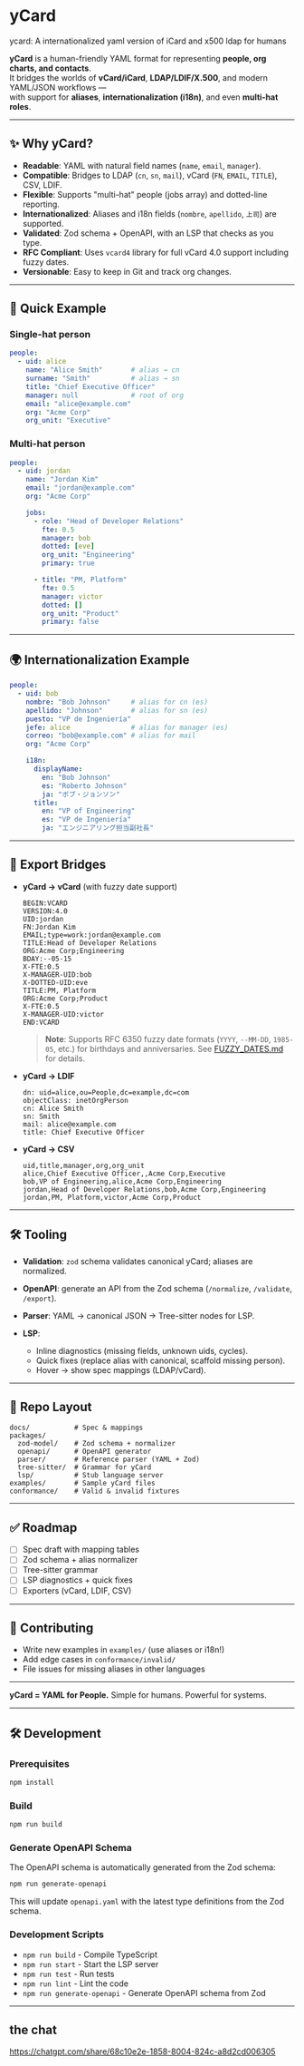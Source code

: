# yCard
ycard: A internationalized yaml version of iCard and x500 ldap for humans

**yCard** is a human-friendly YAML format for representing **people, org charts, and contacts**.  
It bridges the worlds of **vCard/iCard**, **LDAP/LDIF/X.500**, and modern YAML/JSON workflows —  
with support for **aliases**, **internationalization (i18n)**, and even **multi-hat roles**.

---

## ✨ Why yCard?

- **Readable**: YAML with natural field names (`name`, `email`, `manager`).
- **Compatible**: Bridges to LDAP (`cn`, `sn`, `mail`), vCard (`FN`, `EMAIL`, `TITLE`), CSV, LDIF.
- **Flexible**: Supports "multi-hat" people (jobs array) and dotted-line reporting.
- **Internationalized**: Aliases and i18n fields (`nombre`, `apellido`, `上司`) are supported.
- **Validated**: Zod schema + OpenAPI, with an LSP that checks as you type.
- **RFC Compliant**: Uses `vcard4` library for full vCard 4.0 support including fuzzy dates.
- **Versionable**: Easy to keep in Git and track org changes.

---

## 🚀 Quick Example

### Single-hat person
```yaml
people:
  - uid: alice
    name: "Alice Smith"       # alias → cn
    surname: "Smith"          # alias → sn
    title: "Chief Executive Officer"
    manager: null             # root of org
    email: "alice@example.com"
    org: "Acme Corp"
    org_unit: "Executive"
```

### Multi-hat person

```yaml
people:
  - uid: jordan
    name: "Jordan Kim"
    email: "jordan@example.com"
    org: "Acme Corp"

    jobs:
      - role: "Head of Developer Relations"
        fte: 0.5
        manager: bob
        dotted: [eve]
        org_unit: "Engineering"
        primary: true

      - title: "PM, Platform"
        fte: 0.5
        manager: victor
        dotted: []
        org_unit: "Product"
        primary: false
```

---

## 🌍 Internationalization Example

```yaml
people:
  - uid: bob
    nombre: "Bob Johnson"     # alias for cn (es)
    apellido: "Johnson"       # alias for sn (es)
    puesto: "VP de Ingeniería"
    jefe: alice               # alias for manager (es)
    correo: "bob@example.com" # alias for mail
    org: "Acme Corp"

    i18n:
      displayName:
        en: "Bob Johnson"
        es: "Roberto Johnson"
        ja: "ボブ・ジョンソン"
      title:
        en: "VP of Engineering"
        es: "VP de Ingeniería"
        ja: "エンジニアリング担当副社長"
```

---

## 🔄 Export Bridges

* **yCard → vCard** (with fuzzy date support)

  ```vcf
  BEGIN:VCARD
  VERSION:4.0
  UID:jordan
  FN:Jordan Kim
  EMAIL;type=work:jordan@example.com
  TITLE:Head of Developer Relations
  ORG:Acme Corp;Engineering
  BDAY:--05-15
  X-FTE:0.5
  X-MANAGER-UID:bob
  X-DOTTED-UID:eve
  TITLE:PM, Platform
  ORG:Acme Corp;Product
  X-FTE:0.5
  X-MANAGER-UID:victor
  END:VCARD
  ```

  > **Note**: Supports RFC 6350 fuzzy date formats (`YYYY`, `--MM-DD`, `1985-05`, etc.) for birthdays and anniversaries. See [FUZZY_DATES.md](./FUZZY_DATES.md) for details.

* **yCard → LDIF**

  ```ldif
  dn: uid=alice,ou=People,dc=example,dc=com
  objectClass: inetOrgPerson
  cn: Alice Smith
  sn: Smith
  mail: alice@example.com
  title: Chief Executive Officer
  ```

* **yCard → CSV**

  ```csv
  uid,title,manager,org,org_unit
  alice,Chief Executive Officer,,Acme Corp,Executive
  bob,VP of Engineering,alice,Acme Corp,Engineering
  jordan,Head of Developer Relations,bob,Acme Corp,Engineering
  jordan,PM, Platform,victor,Acme Corp,Product
  ```

---

## 🛠️ Tooling

* **Validation**: `zod` schema validates canonical yCard; aliases are normalized.
* **OpenAPI**: generate an API from the Zod schema (`/normalize`, `/validate`, `/export`).
* **Parser**: YAML → canonical JSON → Tree-sitter nodes for LSP.
* **LSP**:

  * Inline diagnostics (missing fields, unknown uids, cycles).
  * Quick fixes (replace alias with canonical, scaffold missing person).
  * Hover → show spec mappings (LDAP/vCard).

---

## 📂 Repo Layout

```
docs/           # Spec & mappings
packages/
  zod-model/    # Zod schema + normalizer
  openapi/      # OpenAPI generator
  parser/       # Reference parser (YAML + Zod)
  tree-sitter/  # Grammar for yCard
  lsp/          # Stub language server
examples/       # Sample yCard files
conformance/    # Valid & invalid fixtures
```

---

## ✅ Roadmap

* [ ] Spec draft with mapping tables
* [ ] Zod schema + alias normalizer
* [ ] Tree-sitter grammar
* [ ] LSP diagnostics + quick fixes
* [ ] Exporters (vCard, LDIF, CSV)

---

## 🤝 Contributing

* Write new examples in `examples/` (use aliases or i18n!)
* Add edge cases in `conformance/invalid/`
* File issues for missing aliases in other languages

---

**yCard = YAML for People.**
Simple for humans. Powerful for systems.

---

## 🛠️ Development

### Prerequisites
```bash
npm install
```

### Build
```bash
npm run build
```

### Generate OpenAPI Schema
The OpenAPI schema is automatically generated from the Zod schema:
```bash
npm run generate-openapi
```
This will update `openapi.yaml` with the latest type definitions from the Zod schema.

### Development Scripts
- `npm run build` - Compile TypeScript
- `npm run start` - Start the LSP server
- `npm run test` - Run tests
- `npm run lint` - Lint the code
- `npm run generate-openapi` - Generate OpenAPI schema from Zod

---

## the chat
https://chatgpt.com/share/68c10e2e-1858-8004-824c-a8d2cd006305
